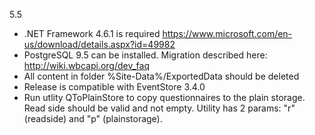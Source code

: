 5.5 
- .NET Framework 4.6.1 is required    https://www.microsoft.com/en-us/download/details.aspx?id=49982
- PostgreSQL 9.5 can be installed. Migration described here: http://wiki.wbcapi.org/dev_faq
- All content in folder %Site-Data%/ExportedData should be deleted
- Release is compatible with EventStore 3.4.0
- Run utlity QToPlainStore to copy questionnaires to the plain storage. 
  Read side should be valid and not empty. 
  Utility has 2 params: "r" (readside) and "p" (plainstorage).